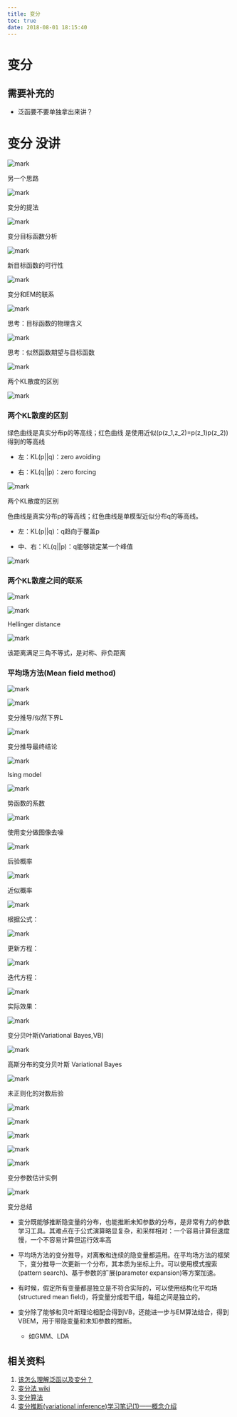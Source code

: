 ```yaml
---
title: 变分
toc: true
date: 2018-08-01 18:15:40
---
```

# 变分



## 需要补充的

* 泛函要不要单独拿出来讲？




# 变分 没讲


![mark](http://pacdb2bfr.bkt.clouddn.com/blog/image/180728/fEdl1AdLHJ.png?imageslim)

另一个思路


![mark](http://pacdb2bfr.bkt.clouddn.com/blog/image/180728/2fdJAhD60h.png?imageslim)

变分的提法


![mark](http://pacdb2bfr.bkt.clouddn.com/blog/image/180728/mghj5kL31k.png?imageslim)

变分目标函数分析


![mark](http://pacdb2bfr.bkt.clouddn.com/blog/image/180728/DB44ABBf5D.png?imageslim)

新目标函数的可行性


![mark](http://pacdb2bfr.bkt.clouddn.com/blog/image/180728/1j4838AC3H.png?imageslim)

变分和EM的联系


![mark](http://pacdb2bfr.bkt.clouddn.com/blog/image/180728/DiAK936dJA.png?imageslim)

思考：目标函数的物理含义


![mark](http://pacdb2bfr.bkt.clouddn.com/blog/image/180728/j3idhlhD4J.png?imageslim)

思考：似然函数期望与目标函数


![mark](http://pacdb2bfr.bkt.clouddn.com/blog/image/180728/9eK6b54Bik.png?imageslim)

两个KL散度的区别


![mark](http://pacdb2bfr.bkt.clouddn.com/blog/image/180728/gFgiHd6jbC.png?imageslim)



### 两个KL散度的区别


绿色曲线是真实分布p的等高线；红色曲线
是使用近似\(p(z_1,z_2)=p(z_1)p(z_2))得到的等高线




  * 左：KL(p||q)：zero avoiding


  * 右：KL(q||p)：zero forcing




![mark](http://pacdb2bfr.bkt.clouddn.com/blog/image/180728/5231c12A37.png?imageslim)

两个KL散度的区别

色曲线是真实分布p的等高线；红色曲线是单模型近似分布q的等高线。




  * 左：KL(p||q)：q趋向于覆盖p


  * 中、右：KL(q||p)：q能够锁定某一个峰值




![mark](http://pacdb2bfr.bkt.clouddn.com/blog/image/180728/5B9D5b4gE4.png?imageslim)




### 两个KL散度之间的联系




![mark](http://pacdb2bfr.bkt.clouddn.com/blog/image/180728/5a3Jl7DlEC.png?imageslim)



![mark](http://pacdb2bfr.bkt.clouddn.com/blog/image/180728/LB4m7A0eih.png?imageslim)

Hellinger distance


![mark](http://pacdb2bfr.bkt.clouddn.com/blog/image/180728/0JcbiDdLA9.png?imageslim)

该距离满足三角不等式，是对称、非负距离


### 平均场方法(Mean field method)




![mark](http://pacdb2bfr.bkt.clouddn.com/blog/image/180728/K2d9dgCF3a.png?imageslim)



![mark](http://pacdb2bfr.bkt.clouddn.com/blog/image/180728/bHgaI2dKAe.png?imageslim)

变分推导/似然下界L


![mark](http://pacdb2bfr.bkt.clouddn.com/blog/image/180728/78bi0I0025.png?imageslim)

变分推导最终结论


![mark](http://pacdb2bfr.bkt.clouddn.com/blog/image/180728/86JjckgCac.png?imageslim)

Ising model


![mark](http://pacdb2bfr.bkt.clouddn.com/blog/image/180728/F2Kh6L221d.png?imageslim)

势函数的系数


![mark](http://pacdb2bfr.bkt.clouddn.com/blog/image/180728/KDIm1I4m10.png?imageslim)

使用变分做图像去噪


![mark](http://pacdb2bfr.bkt.clouddn.com/blog/image/180728/bLBfD85khd.png?imageslim)

后验概率


![mark](http://pacdb2bfr.bkt.clouddn.com/blog/image/180728/3H22197bl4.png?imageslim)

近似概率


![mark](http://pacdb2bfr.bkt.clouddn.com/blog/image/180728/D1B109GkFB.png?imageslim)

根据公式：


![mark](http://pacdb2bfr.bkt.clouddn.com/blog/image/180728/c43abgc09g.png?imageslim)

更新方程：


![mark](http://pacdb2bfr.bkt.clouddn.com/blog/image/180728/c2d8FG9G4f.png?imageslim)

迭代方程：


![mark](http://pacdb2bfr.bkt.clouddn.com/blog/image/180728/Lj5iC4f2kB.png?imageslim)

实际效果：


![mark](http://pacdb2bfr.bkt.clouddn.com/blog/image/180728/4dc2DmFKfD.png?imageslim)

变分贝叶斯(Variational Bayes,VB)


![mark](http://pacdb2bfr.bkt.clouddn.com/blog/image/180728/48JHgcD5G5.png?imageslim)

高斯分布的变分贝叶斯 Variational Bayes


![mark](http://pacdb2bfr.bkt.clouddn.com/blog/image/180728/bjAgk2H18H.png?imageslim)

未正则化的对数后验


![mark](http://pacdb2bfr.bkt.clouddn.com/blog/image/180728/LDAc98Hi21.png?imageslim)



![mark](http://pacdb2bfr.bkt.clouddn.com/blog/image/180728/IC6mHe4hfj.png?imageslim)



![mark](http://pacdb2bfr.bkt.clouddn.com/blog/image/180728/DhFcagEeH6.png?imageslim)



![mark](http://pacdb2bfr.bkt.clouddn.com/blog/image/180728/1b8j432EfD.png?imageslim)



![mark](http://pacdb2bfr.bkt.clouddn.com/blog/image/180728/JlAlaLK40b.png?imageslim)

变分参数估计实例


![mark](http://pacdb2bfr.bkt.clouddn.com/blog/image/180728/61i2Aa5BLC.png?imageslim)

变分总结




  * 变分既能够推断隐变量的分布，也能推断未知参数的分布，是非常有力的参数学习工具。其难点在于公式演算略显复杂，和采样相对：一个容易计算但速度慢，一个不容易计算但运行效率高


  * 平均场方法的变分推导，对离散和连续的隐变量都适用。在平均场方法的框架下，变分推导一次更新一个分布，其本质为坐标上升。可以使用模式搜索(pattern search)、基于参数的扩展(parameter expansion)等方案加速。


  * 有时候，假定所有变量都是独立是不符合实际的，可以使用结构化平均场(structured mean field)，将变量分成若干组，每组之间是独立的。


  * 变分除了能够和贝叶斯理论相配合得到VB，还能进一步与EM算法结合，得到VBEM，用于带隐变量和未知参数的推断。


    * 如GMM、LDA





## 相关资料

1. [该怎么理解泛函以及变分？](https://www.zhihu.com/question/26527625)
2. [变分法 wiki](https://zh.wikipedia.org/wiki/%E5%8F%98%E5%88%86%E6%B3%95)
3. [变分算法](https://blog.csdn.net/u012771351/article/details/53095658)
4. [变分推断(variational inference)学习笔记(1)——概念介绍](https://blog.csdn.net/AiTODD1/article/details/41088131)
